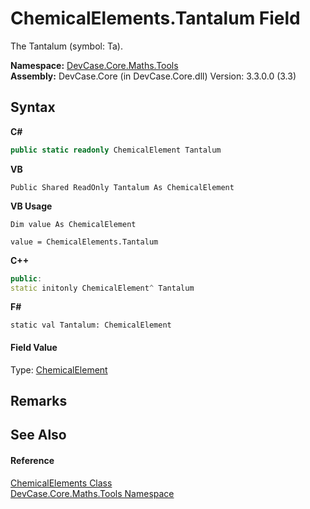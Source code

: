 # ChemicalElements.Tantalum Field
 

The Tantalum (symbol: Ta).

**Namespace:**&nbsp;<a href="N_DevCase_Core_Maths_Tools">DevCase.Core.Maths.Tools</a><br />**Assembly:**&nbsp;DevCase.Core (in DevCase.Core.dll) Version: 3.3.0.0 (3.3)

## Syntax

**C#**<br />
``` C#
public static readonly ChemicalElement Tantalum
```

**VB**<br />
``` VB
Public Shared ReadOnly Tantalum As ChemicalElement
```

**VB Usage**<br />
``` VB Usage
Dim value As ChemicalElement

value = ChemicalElements.Tantalum

```

**C++**<br />
``` C++
public:
static initonly ChemicalElement^ Tantalum
```

**F#**<br />
``` F#
static val Tantalum: ChemicalElement
```


#### Field Value
Type: <a href="T_DevCase_Core_Maths_ChemicalElement">ChemicalElement</a>

## Remarks


## See Also


#### Reference
<a href="T_DevCase_Core_Maths_Tools_ChemicalElements">ChemicalElements Class</a><br /><a href="N_DevCase_Core_Maths_Tools">DevCase.Core.Maths.Tools Namespace</a><br />